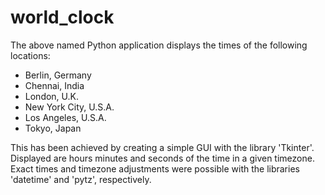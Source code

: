 # world_clock

The above named Python application displays the times of the following locations:
  - Berlin, Germany
  - Chennai, India
  - London, U.K.
  - New York City, U.S.A.
  - Los Angeles, U.S.A.
  - Tokyo, Japan

This has been achieved by creating a simple GUI with the library 'Tkinter'. 
Displayed are hours minutes and seconds of the time in a given timezone.
Exact times and timezone adjustments were possible with the libraries 'datetime' and 'pytz', respectively.
